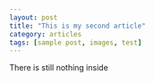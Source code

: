 ```yaml
---
layout: post
title: "This is my second article"
category: articles
tags: [sample post, images, test]
---
```


There is still nothing inside
